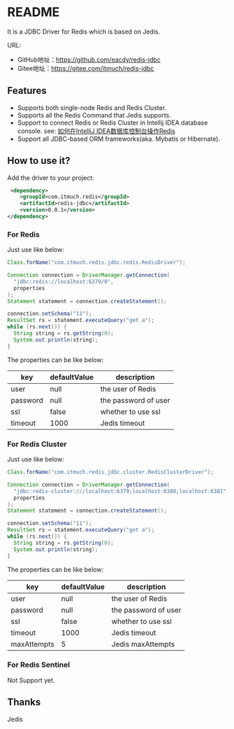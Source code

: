 # README

It is a JDBC Driver for Redis which is based on Jedis.

URL: 

* GitHub地址：https://github.com/eacdy/redis-jdbc
* Gitee地址：https://gitee.com/itmuch/redis-jdbc

## Features

* Supports both single-node Redis and Redis Cluster.
* Supports all the Redis Command that Jedis supports.
* Support to connect Redis or Redis Cluster in Intellij IDEA database console. see: [如何在IntelliJ IDEA数据库控制台操作Redis](https://www.itmuch.com/other/redis-jdbc/)
* Support all JDBC-based ORM frameworks(aka. Mybatis or Hibernate).

## How to use it?

Add the driver to your project:

```xml
 <dependency>
    <groupId>com.itmuch.redis</groupId>
    <artifactId>redis-jdbc</artifactId>
    <version>0.0.1</version>
</dependency>
```

### For Redis

Just use like below:

```java
Class.forName("com.itmuch.redis.jdbc.redis.RedisDriver");

Connection connection = DriverManager.getConnection(
  "jdbc:redis://localhost:6379/0",
  properties
);
Statement statement = connection.createStatement();

connection.setSchema("11");
ResultSet rs = statement.executeQuery("get a");
while (rs.next()) {
  String string = rs.getString(0);
  System.out.println(string);
}
```

The properties can be like below:

| key      | defaultValue | description          |
| -------- | ------------ | -------------------- |
| user     | null         | the user of Redis    |
| password | null         | the password of user |
| ssl      | false        | whether to use ssl   |
| timeout  | 1000         | Jedis timeout        |

### For Redis Cluster

Just use like below:

```java
Class.forName("com.itmuch.redis.jdbc.cluster.RedisClusterDriver");

Connection connection = DriverManager.getConnection(
  "jdbc:redis-cluster:///localhost:6379;localhost:6380;localhost:6381",
  properties
);
Statement statement = connection.createStatement();

connection.setSchema("11");
ResultSet rs = statement.executeQuery("get a");
while (rs.next()) {
  String string = rs.getString(0);
  System.out.println(string);
}
```

The properties can be like below:

| key         | defaultValue | description          |
| ----------- | ------------ | -------------------- |
| user        | null         | the user of Redis    |
| password    | null         | the password of user |
| ssl         | false        | whether to use ssl   |
| timeout     | 1000         | Jedis timeout        |
| maxAttempts | 5            | Jedis maxAttempts    |

### For Redis Sentinel

Not Support yet.

## Thanks

Jedis